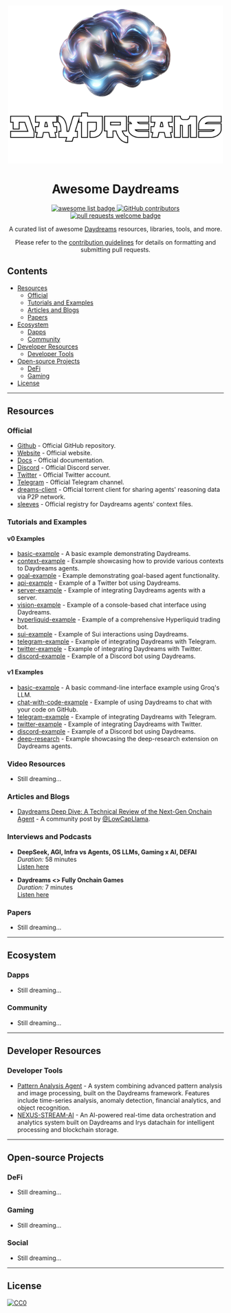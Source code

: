 <div align="center">
  <img alt="starknet logo" src="./assets/banner.png" width="500">
  <h1 align="center">Awesome Daydreams</h1>
  <p align="center">
    <a href="https://github.com/sindresorhus/awesome">
      <img alt="awesome list badge" src="https://cdn.rawgit.com/sindresorhus/awesome/d7305f38d29fed78fa85652e3a63e154dd8e8829/media/badge.svg">
    </a>
    <a href="https://github.com/gakonst/awesome-starknet/graphs/contributors">
      <img alt="GitHub contributors" src="https://img.shields.io/github/contributors/wayzeek/awesome-daydreams">
    </a>
    <a href="http://makeapullrequest.com">
      <img alt="pull requests welcome badge" src="https://img.shields.io/badge/PRs-welcome-brightgreen.svg?style=flat">
    </a>
  </p>

  <p align="center">
    A curated list of awesome <a href="https://www.dreams.fun/">Daydreams</a> resources, libraries, tools, and more.
  </p>

  <p align="center">
    Please refer to the <a href="CONTRIBUTING.md">contribution guidelines</a> for details on formatting and submitting pull requests.
  </p>
</div>

## Contents

- [Resources](#resources)
  - [Official](#official)
  - [Tutorials and Examples](#tutorials-and-examples)
  - [Articles and Blogs](#articles-and-blogs)
  - [Papers](#papers)
- [Ecosystem](#ecosystem)
  - [Dapps](#dapps)
  - [Community](#community)
- [Developer Resources](#developer-resources)
  - [Developer Tools](#developer-tools)
- [Open-source Projects](#open-source-projects)
  - [DeFi](#defi)
  - [Gaming](#gaming)
- [License](#license)

---

## Resources

### Official
- [Github](https://github.com/daydreamsai/daydreams/tree/main) - Official GitHub repository.
- [Website](https://www.dreams.fun/) - Official website.
- [Docs](https://docs.dreams.fun/) - Official documentation.
- [Discord](https://discord.com/invite/P8UUNGtHZs) - Official Discord server.
- [Twitter](https://x.com/daydreamsagents) - Official Twitter account.
- [Telegram](https://t.me/+kGzGMRvsQhY5Njg0) - Official Telegram channel.
- [dreams-client](https://github.com/daydreamsai/dreams-client) - Official torrent client for sharing agents' reasoning data via P2P network.
- [sleeves](https://github.com/daydreamsai/sleeves) - Official registry for Daydreams agents' context files.

### Tutorials and Examples

#### v0 Examples
- [basic-example](https://github.com/daydreamsai/daydreams/blob/main/examples/v0/example-basic.ts) - A basic example demonstrating Daydreams.
- [context-example](https://github.com/daydreamsai/daydreams/blob/main/examples/v0/eternum-context.ts) - Example showcasing how to provide various contexts to Daydreams agents.
- [goal-example](https://github.com/daydreamsai/daydreams/blob/main/examples/v0/example-goal.ts) - Example demonstrating goal-based agent functionality.
- [api-example](https://github.com/daydreamsai/daydreams/blob/main/examples/v0/example-api.ts) - Example of a Twitter bot using Daydreams.
- [server-example](https://github.com/daydreamsai/daydreams/blob/main/examples/v0/example-server.ts) - Example of integrating Daydreams agents with a server.
- [vision-example](https://github.com/daydreamsai/daydreams/blob/main/examples/v0/example-vision.ts) - Example of a console-based chat interface using Daydreams.
- [hyperliquid-example](https://github.com/daydreamsai/daydreams/blob/main/examples/v0/example-hyperliquid.ts) - Example of a comprehensive Hyperliquid trading bot.
- [sui-example](https://github.com/daydreamsai/daydreams/blob/main/examples/v0/example-sui.ts) - Example of Sui interactions using Daydreams.
- [telegram-example](https://github.com/daydreamsai/daydreams/blob/main/examples/v0/example-telegram.ts) - Example of integrating Daydreams with Telegram.
- [twitter-example](https://github.com/daydreamsai/daydreams/blob/main/examples/v0/example-twitter.ts) - Example of integrating Daydreams with Twitter.
- [discord-example](https://github.com/daydreamsai/daydreams/blob/main/examples/v0/example-discord.ts) - Example of a Discord bot using Daydreams.

#### v1 Examples
- [basic-example](https://github.com/daydreamsai/daydreams/blob/main/examples/v1/example-basic.ts) - A basic command-line interface example using Groq's LLM.
- [chat-with-code-example](https://github.com/daydreamsai/daydreams/blob/main/examples/v1/example-chat-with-code.ts) - Example of using Daydreams to chat with your code on GitHub.
- [telegram-example](https://github.com/daydreamsai/daydreams/blob/main/examples/v1/example-telegram.ts) - Example of integrating Daydreams with Telegram.
- [twitter-example](https://github.com/daydreamsai/daydreams/blob/main/examples/v1/example-twitter.ts) - Example of integrating Daydreams with Twitter.
- [discord-example](https://github.com/daydreamsai/daydreams/blob/main/examples/v1/example-discord.ts) - Example of a Discord bot using Daydreams.
- [deep-research](https://github.com/daydreamsai/daydreams/blob/main/examples/v1/deep-research/) - Example showcasing the deep-research extension on Daydreams agents.

### Video Resources
- Still dreaming...

### Articles and Blogs
- [Daydreams Deep Dive: A Technical Review of the Next-Gen Onchain Agent](https://dev.to/bruce_f98f32568eeb89017f9/daydreams-deep-dive-a-technical-review-of-the-next-gen-onchain-agent-4o61) - A community post by [@LowCapLlama](https://x.com/LowCapLlama).

### Interviews and Podcasts
- **DeepSeek, AGI, Infra vs Agents, OS LLMs, Gaming x AI, DEFAI**  
  *Duration:* 58 minutes  
  [Listen here](https://x.com/ghost93_x/status/1883879826509222237)

- **Daydreams <> Fully Onchain Games**  
  *Duration:* 7 minutes  
  [Listen here](https://x.com/FOCGERS/status/1883790874582421743)

### Papers
- Still dreaming...

---

## Ecosystem

### Dapps
- Still dreaming...

### Community
- Still dreaming...

---

## Developer Resources

### Developer Tools
- [Pattern Analysis Agent](https://github.com/natefrog808/Pattern-Analysis-Agent) - A system combining advanced pattern analysis and image processing, built on the Daydreams framework. Features include time-series analysis, anomaly detection, financial analytics, and object recognition.
- [NEXUS-STREAM-AI](https://github.com/natefrog808/NEXUS-STREAM-AI) - An AI-powered real-time data orchestration and analytics system built on Daydreams and Irys datachain for intelligent processing and blockchain storage.

---

## Open-source Projects

### DeFi
- Still dreaming...

### Gaming
- Still dreaming...

### Social
- Still dreaming...

---

## License

[![CC0](https://mirrors.creativecommons.org/presskit/buttons/88x31/svg/cc-zero.svg)](https://creativecommons.org/publicdomain/zero/1.0/)
